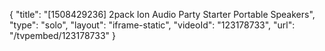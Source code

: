 {
    "title": "[1508429236] 2pack Ion Audio Party Starter Portable Speakers",
    "type": "solo",
    "layout": "iframe-static",
    "videoId": "123178733",
    "url": "\/tvpembed\/123178733"
}